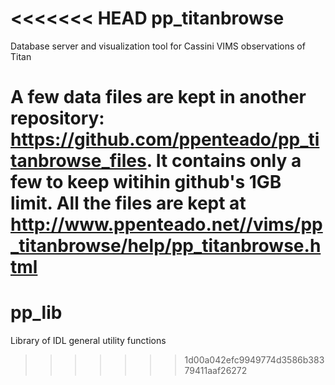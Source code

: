 <<<<<<< HEAD
pp_titanbrowse
==============

Database server and visualization tool for Cassini VIMS observations of Titan

A few data files are kept in another repository: https://github.com/ppenteado/pp_titanbrowse_files. It contains only a few to keep witihin github's 1GB limit. All the files are kept at http://www.ppenteado.net//vims/pp_titanbrowse/help/pp_titanbrowse.html
=======
pp_lib
======

Library of IDL general utility functions
>>>>>>> 1d00a042efc9949774d3586b38379411aaf26272
